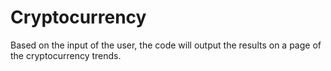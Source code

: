 # Cryptocurrency

Based on the input of the user, the code will output the results on a page of the cryptocurrency trends. 
